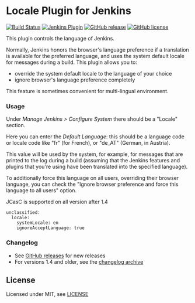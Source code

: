 # Locale Plugin for Jenkins

[![Build Status](https://ci.jenkins.io/job/Plugins/job/locale-plugin/job/main/badge/icon)](https://ci.jenkins.io/job/Plugins/job/locale-plugin/job/main/)
[![Jenkins Plugin](https://img.shields.io/jenkins/plugin/v/locale.svg)](https://plugins.jenkins.io/locale)
[![GitHub release](https://img.shields.io/github/release/jenkinsci/locale-plugin.svg?label=changelog)](https://github.com/jenkinsci/locale-plugin/releases/latest)
[![GitHub license](https://img.shields.io/github/license/jenkinsci/locale-plugin)](https://github.com/jenkinsci/locale-plugin/blob/main/LICENSE.md)

This plugin controls the language of Jenkins.

Normally, Jenkins honors the browser's language preference if a translation is available for the preferred language,
and uses the system default locale for messages during a build.
This plugin allows you to:

* override the system default locale to the language of your choice
* ignore browser's language preference completely

This feature is sometimes convenient for multi-lingual environment.

### Usage
Under _Manage Jenkins > Configure System_ there should be a "Locale" section.

Here you can enter the _Default Language_: this should be a language code
or locale code like "fr" (for French), or "de_AT" (German, in Austria).

This value will be used by the system, for example, for messages that are printed
to the log during a build (assuming that the Jenkins features and plugins that
you're using have been translated into the specified language).

To additionally force this language on all users, overriding their browser language,
you can check the "Ignore browser preference and force this language to all users" option.

JCasC is supported on all version after 1.4

```
unclassified:
  locale:
    systemLocale: en
    ignoreAcceptLanguage: true
```

### Changelog

* See [GitHub releases](https://github.com/jenkinsci/locale-plugin/releases) for new releases
* For versions 1.4 and older, see the [changelog archive](docs/CHANGELOG.old.md)

## License

Licensed under MIT, see [LICENSE](LICENSE.md)
